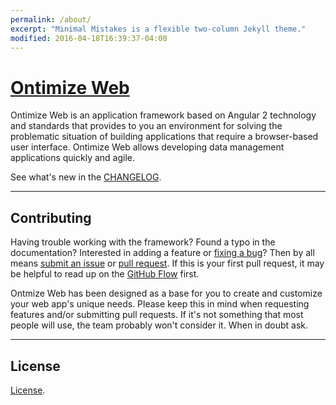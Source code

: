```yaml
---
permalink: /about/
excerpt: "Minimal Mistakes is a flexible two-column Jekyll theme."
modified: 2016-04-18T16:39:37-04:00
---
```


# [Ontimize Web](https://ontimizeweb.github.io/docs/)


Ontimize Web is an application framework based on Angular 2 technology and standards that provides to you an environment for solving the problematic situation of building applications that require a browser-based user interface.
Ontimize Web allows developing data management applications quickly and agile.

See what's new in the [CHANGELOG](https://github.com/OntimizeWeb/ontimize-web-ng2/blob/master/CHANGELOG.md).

---

## Contributing

Having trouble working with the framework? Found a typo in the documentation? Interested in adding a feature or [fixing a bug](https://github.com/ontimizeweb/ontimize-web-ng2/issues)? Then by all means [submit an issue](https://github.com/ontimizeweb/ontimize-web-ng2/issues/new) or [pull request](https://help.github.com/articles/using-pull-requests/). If this is your first pull request, it may be helpful to read up on the [GitHub Flow](https://guides.github.com/introduction/flow/) first.

Ontmize Web has been designed as a base for you to create and customize your web app's unique needs. Please keep this in mind when requesting features and/or submitting pull requests. If it's not something that most people will use, the team probably won't consider it. When in doubt ask. 

---

## License

[License](https://github.com/OntimizeWeb/ontimize-web-ng2/blob/master/LICENSE).
